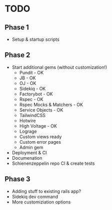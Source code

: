 
# TODO

## Phase 1
- Setup & startup scripts
## Phase 2
- Start additional gems (without customization!)
    - Pundit - OK
    - JB - OK
    - OJ - OK
    - Sidekiq - OK
    - Factorybot - OK
    - Rspec - OK
    - Rspec Mocks & Matchers - OK
    - Service Objects - OK
    - TailwindCSS
    - Hotwire
    - High Voltage - OK
    - Lograge 
    - Custom views ready
    - Custom error pages
    - Admin gem
- Deployment & CI
- Documenation
- Schienenzeppelin repo CI & create tests
## Phase 3
- Adding stuff to existing rails app? 
- Sidekiq dev command
- More customiziation options
